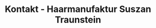 ---
layout: layouts/pages/contact.njk
title: "Kontakt - Haarmanufaktur Suszan Traunstein"
permalink: /contact/
description: "Kontaktieren Sie die Haarmanufaktur Suszan in Traunstein. Adresse: Maximilianstraße 35, Telefon: 0861/90951242. Jetzt Termin vereinbaren!"
intro_paragraph: "Besuchen Sie uns in der Maximilianstraße 35 in Traunstein oder kontaktieren Sie uns telefonisch unter 0861/90951242. Unser erfahrenes Team freut sich darauf, Ihnen den perfekten Look zu verleihen."
cta:
  text: "Jetzt Termin vereinbaren"
  url: "/contact/"
---
